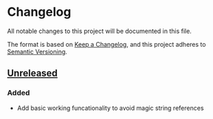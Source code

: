 # Changelog
All notable changes to this project will be documented in this file.

The format is based on [Keep a Changelog](https://keepachangelog.com/en/1.0.0/), and this project adheres to [Semantic Versioning](https://semver.org/spec/v2.0.0.html).

## [Unreleased]

### Added 

- Add basic working funcationality to avoid magic string references

[Unreleased]: https://github.com/rtaycher/pytest-fixture-ref.git/compare/..main
